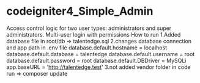 # codeigniter4_Simple_Admin
Access control logic for two user types: administrators and super administrators. Multi-user login with permissions  How to run 1.Added database file in root/db => talentedge.sql 2.changes  database connection and app path in .env file database.default.hostname = localhost  database.default.database = talentedge  database.default.username = root  database.default.password = root  database.default.DBDriver = MySQLi  app.baseURL = 'http://talentedge.test'  3.not added vendor folder in code run => composer update
